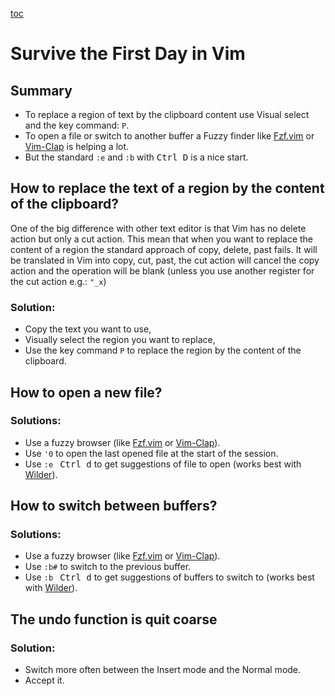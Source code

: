 [toc](..)

# Survive the First Day in Vim

## Summary

- To replace a region of text by the clipboard content use Visual select and the key command: `P`.
- To open a file or switch to another buffer a Fuzzy finder like
  [Fzf.vim](https://github.com/junegunn/fzf.vim) or
  [Vim-Clap](https://github.com/liuchengxu/vim-clap)
  is helping a lot.
- But the standard `:e` and `:b` with <kbd>Ctrl D</kbd> is a nice start.


## How to replace the text of a region by the content of the clipboard?

One of the big difference with other text editor is that Vim has no delete action but only a cut action.
This mean that when you want to replace the content of a region the standard approach of copy, delete, past fails. It
will be translated in Vim into copy, cut, past, the cut action will cancel the copy action and the operation will be
blank (unless you use another register for the cut action e.g.: `"_x`)


### Solution:

- Copy the text you want to use,
- Visually select the region you want to replace,
- Use the key command `P` to replace the region by the content of the clipboard.


## How to open a new file?

### Solutions:

- Use a fuzzy browser (like [Fzf.vim](https://github.com/junegunn/fzf.vim) or [Vim-Clap](https://github.com/liuchengxu/vim-clap)).
- Use `'0` to open the last opened file at the start of the session.
- Use `:e ` <kbd>Ctrl d</kbd> to get suggestions of file to open
  (works best with [Wilder](https://github.com/gelguy/wilder.nvim)).


## How to switch between buffers?

### Solutions:

- Use a fuzzy browser (like [Fzf.vim](https://github.com/junegunn/fzf.vim) or [Vim-Clap](https://github.com/liuchengxu/vim-clap)).
- Use `:b#` to switch to the previous buffer.
- Use `:b ` <kbd>Ctrl d</kbd> to get suggestions of buffers to switch to
  (works best with [Wilder](https://github.com/gelguy/wilder.nvim)).


## The undo function is quit coarse

### Solution:

-   Switch more often between the Insert mode and the Normal mode.
-   Accept it.

<!-- vim: set tw=120 : -->
